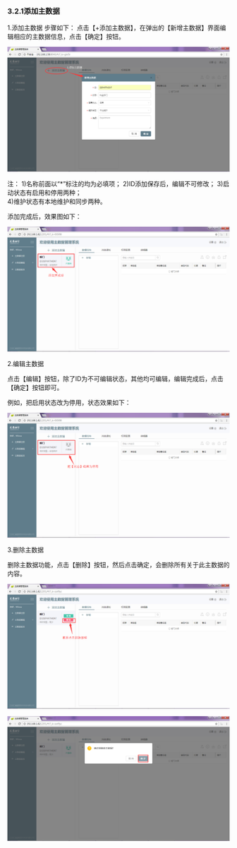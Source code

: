 ### 3.2.1添加主数据

1.添加主数据
步骤如下：
点击【+添加主数据】，在弹出的【新增主数据】界面编辑相应的主数据信息，点击【确定】按钮。

![](/assets/20171201145708.png)

注：
1)名称前面以“*”标注的均为必填项；
2)ID添加保存后，编辑不可修改；
3)启动状态有启用和停用两种；  
4)维护状态有本地维护和同步两种。

添加完成后，效果图如下：

![](/assets/20171207151316.png)

2.编辑主数据

点击【编辑】按钮，除了ID为不可编辑状态，其他均可编辑，编辑完成后，点击【确定】按钮即可。

例如，把启用状态改为停用，状态效果如下：

![](/assets/20171207151612.png)

3.删除主数据

删除主数据功能，点击【删除】按钮，然后点击确定，会删除所有关于此主数据的内容。

![](/assets/20171207155534.png)

![](/assets/20171207155634.png)

